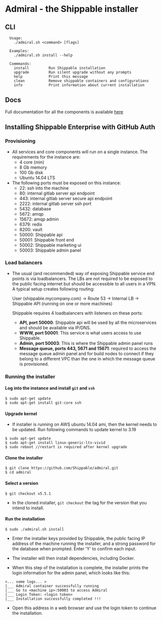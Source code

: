 # Admiral - the Shippable installer

## CLI

```
  Usage:
    ./admiral.sh <command> [flags]

  Examples:
    ./admiral.sh install --help

  Commmands:
    install         Run Shippable installation
    upgrade         Run silent upgrade without any prompts
    help            Print this message
    clean           Remove shippable containers and configurations
    info            Print information about current installation
```

## Docs
Full documentation for all the components is available [here](http://docs.shippable.com/reference/admiral/)

## Installing Shippable Enterprise with GitHub Auth

### Provisioning
- All services and core components will run on a single instance. The
  requirements for the instance are:
    - 4 core (min)
    - 8 Gb memory
    - 100 Gb disk
    - Ubuntu 14.04 LTS
- The following ports must be exposed on this instance:
    - 22: ssh into the machine
    - 80: internal gitlab server api endpoint
    - 443: internal gitlab server secure api endpoint
    - 2222: internal gitlab server ssh port
    - 5432: database
    - 5672: amqp
    - 15672: amqp admin
    - 6379: redis
    - 8200: vault
    - 50000: Shippable api
    - 50001: Shippable front end
    - 50002: Shippable marketing ui
    - 50003: Shippable admin panel

### Load balancers
- The usual (and recommended) way of exposing Shippable service end points is
  via loadbalancers. The LBs are not required to be exposed to the public
  facing internet but should be accessible to all users in a VPN. A typical
  setup creates following routing:

  User (shippable.mycompany.com) -> Route 53 -> Internal LB -> Shippable API
  (running on one or more machines)

  Shippable requires 4 loadbalancers with listeners on these ports:
    - **API, port 50000**: Shippable api will be used by all the microservices
        and should be available via IP/DNS.
    - **WWW, port 50001**: This service is what users access to use Shippable.
    - **Admin, port 50003**: This is where the Shippable admin panel runs
    - **Message queue, ports 443, 5671 and 15671**: required to access the
      message queue admin panel and for build nodes to connect if they belong
      to a different VPC than the one in which the message queue is provisioned.

### Running the installer
#### Log into the instance and install `git` and `ssh`
```
$ sudo apt-get update
$ sudo apt-get install git-core ssh
```

#### Upgrade kernel
- If installer is running on AWS ubuntu 14.04 ami, then the kernel needs to be
  updated. Run following commands to update kernel to 3.19

```
$ sudo apt-get update
$ sudo apt-get install linux-generic-lts-vivid
$ sudo reboot //restart is required after kernel upgrade
```

#### Clone the installer
```
$ git clone https://github.com/Shippable/admiral.git
$ cd admiral
```

#### Select a version
```
$ git checkout v5.5.1
```
- In the cloned installer, `git checkout` the tag for the version that you
  intend to install.


#### Run the installation
```
$ sudo ./admiral.sh install
```

- Enter the installer keys provided by Shippable, the public facing IP address
  of the machine running the installer, and a strong password for the database
  when prompted.  Enter 'Y' to confirm each input.

- The installer will then install dependencies, including Docker.

- When this step of the installation is complete, the installer prints the login
  information for the admin panel, which looks like this:
```
<... some logs... >
|___ Admiral container successfully running
|___ Go to <machine ip>:50003 to access Admiral
|___ Login Token: <login token>
|___ Installation successfully completed !!!
```

- Open this address in a web browser and use the login token to
  continue the installation.

